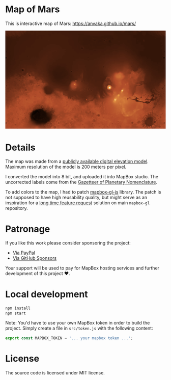 # Map of Mars

This is interactive map of Mars: https://anvaka.github.io/mars/

[![map of mars](images/map_of_mars.png)](https://anvaka.github.io/mars/)

# Details

The map was made from a [publicly available digital elevation model](https://astrogeology.usgs.gov/search/map/Mars/Topography/HRSC_MOLA_Blend/Mars_HRSC_MOLA_BlendDEM_Global_200mp_v2). 
Maximum resolution of the model is 200 meters per pixel.

I converted the model into 8 bit, and uploaded it into MapBox studio. The uncorrected labels come from the 
[Gazetteer of Planetary Nomenclature](https://planetarynames.wr.usgs.gov/Page/MARS/target).

To add colors to the map, I had to patch [mapbox-gl-js](https://github.com/anvaka/mapbox-gl-js/tree/color-ramp)
library. The patch is not supposed to have high reusability quality, but might serve as an inspiration for a [long time
feature request](https://github.com/mapbox/mapbox-gl-js/issues/3889) solution on main `mapbox-gl` repository.

# Patronage

If you like this work please consider sponsoring the project:

* [Via PayPal](http://paypal.me/anvakos/4)
* [Via GitHub Sponsors](https://github.com/sponsors/anvaka)

Your support will be used to pay for MapBox hosting services and further development of this project ❤️.

# Local development

```
npm install
npm start
```

Note: You'd have to use your own MapBox token in order to build the project. Simply create a file in `src/token.js`
with the following content:

``` js
export const MAPBOX_TOKEN = '... your mapbox token ...';
```

# License

The source code is licensed under MIT license.